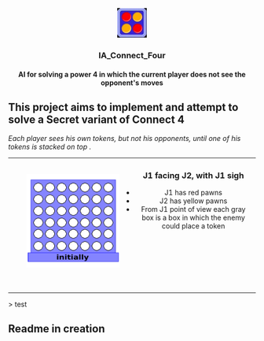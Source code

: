 <div align="center">
  <a href="https://github.com/p3titcr0c0/IA_Connect_Four/">
    <img src="src/resources/logo.jpg" alt="Logo">
  </a>
  <h3 align="center">IA_Connect_Four</h3>
  <h4 align="center">AI for solving a power 4 in which the current player does not see the opponent's moves</h4>
</div>

## This project aims to implement and attempt to solve a Secret variant of Connect 4
*Each player sees his own tokens, but not his opponents, until one of his tokens is stacked on top .*
<table>
<tr>
<td>
<a href="#banner"><img align="left" src="src/resources/drawing.gif" width="190" style="margin: 30px"></a>
<ul align="center">
    <h3>J1 facing J2, with J1 sigh</h3>
    <li>J1 has red pawns</li>
    <li>J2 has yellow pawns</li>
    <li>From J1 point of view each gray box is a box in which the enemy could place a token</li>
</ul>
<img width="1000" height="0">
</td>
</tr>
</table>
> test

## Readme in creation
